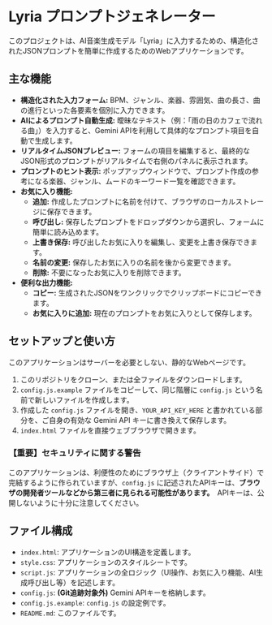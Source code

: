 # Lyria プロンプトジェネレーター

このプロジェクトは、AI音楽生成モデル「Lyria」に入力するための、構造化されたJSONプロンプトを簡単に作成するためのWebアプリケーションです。

## 主な機能

- **構造化された入力フォーム:** BPM、ジャンル、楽器、雰囲気、曲の長さ、曲の進行といった各要素を個別に入力できます。
- **AIによるプロンプト自動生成:** 曖昧なテキスト（例：「雨の日のカフェで流れる曲」）を入力すると、Gemini APIを利用して具体的なプロンプト項目を自動で生成します。
- **リアルタイムJSONプレビュー:** フォームの項目を編集すると、最終的なJSON形式のプロンプトがリアルタイムで右側のパネルに表示されます。
- **プロンプトのヒント表示:** ポップアップウィンドウで、プロンプト作成の参考になる楽器、ジャンル、ムードのキーワード一覧を確認できます。
- **お気に入り機能:**
    - **追加:** 作成したプロンプトに名前を付けて、ブラウザのローカルストレージに保存できます。
    - **呼び出し:** 保存したプロンプトをドロップダウンから選択し、フォームに簡単に読み込めます。
    - **上書き保存:** 呼び出したお気に入りを編集し、変更を上書き保存できます。
    - **名前の変更:** 保存したお気に入りの名前を後から変更できます。
    - **削除:** 不要になったお気に入りを削除できます。
- **便利な出力機能:**
    - **コピー:** 生成されたJSONをワンクリックでクリップボードにコピーできます。
    - **お気に入りに追加:** 現在のプロンプトをお気に入りとして保存します。

## セットアップと使い方

このアプリケーションはサーバーを必要としない、静的なWebページです。

1.  このリポジトリをクローン、または全ファイルをダウンロードします。
2.  `config.js.example` ファイルをコピーして、同じ階層に `config.js` という名前で新しいファイルを作成します。
3.  作成した `config.js` ファイルを開き、`YOUR_API_KEY_HERE` と書かれている部分を、ご自身の有効な Gemini API キーに書き換えて保存します。
4.  `index.html` ファイルを直接ウェブブラウザで開きます。

### 【重要】セキュリティに関する警告

このアプリケーションは、利便性のためにブラウザ上（クライアントサイド）で完結するように作られていますが、`config.js` に記述されたAPIキーは、**ブラウザの開発者ツールなどから第三者に見られる可能性があります。**　APIキーは、公開しないように十分に注意してください。

## ファイル構成

- `index.html`: アプリケーションのUI構造を定義します。
- `style.css`: アプリケーションのスタイルシートです。
- `script.js`: アプリケーションの全ロジック（UI操作、お気に入り機能、AI生成呼び出し等）を記述します。
- `config.js`: **(Git追跡対象外)** Gemini APIキーを格納します。
- `config.js.example`: `config.js` の設定例です。
- `README.md`: このファイルです。